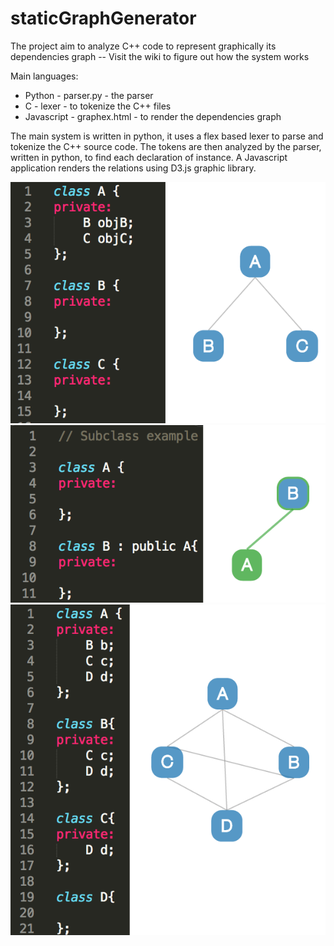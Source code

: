 # staticGraphGenerator
The project aim to analyze C++ code to represent graphically its dependencies graph -- Visit the wiki to figure out how the system works

Main languages:
- Python - parser.py - the parser
- C - lexer - to tokenize the C++ files
- Javascript - graphex.html - to render the dependencies graph

The main system is written in python, it uses a flex based lexer to parse and tokenize the C++ source code. The tokens are then analyzed by the parser, written in python, to find each declaration of instance. A Javascript application renders the relations using D3.js graphic library.


![simple example](https://github.com/alessandrochetta/staticGraphGenerator/blob/master/doc/simple_example.png)
![subclass example](https://github.com/alessandrochetta/staticGraphGenerator/blob/master/doc/subclass_example.png)
![complex example](https://github.com/alessandrochetta/staticGraphGenerator/blob/master/doc/complex_example.png)
